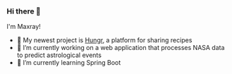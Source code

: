 ### Hi there 👋
I'm Maxray! 

- 🍔 My newest project is [Hungr](https://github.com/MaxraySavage/hungr-lc), a platform for sharing recipes
- 🔭 I’m currently working on a web application that processes NASA data to predict astrological events
- 🌱 I’m currently learning Spring Boot
